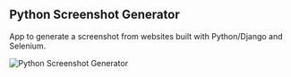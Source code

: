 **Python Screenshot Generator**
--------

App to generate a screenshot from websites built with Python/Django and Selenium.



![Python Screenshot Generator](/static/img/python_screenshot_generator.png)
